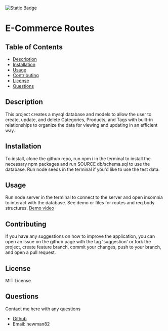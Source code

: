 ![Static Badge](https://img.shields.io/badge/LICENSE-MIT_License-purple)

  # E-Commerce Routes

  ## Table of Contents

  - [Description](#description)
  - [Installation](#installation)
  - [Usage](#usage)
  - [Contributing](#contributing)
  - [License](#license)
  - [Questions](#questions)

  ## Description

  This project creates a mysql database and models to allow the user to create, update, and delete Categories, Products, and Tags with built-in relationships to organize the data for viewing and updating in an efficient way.

  ## Installation

  To install, clone the github repo, run npm i in the terminal to install the necessary npm packages and run SOURCE db/schema.sql to use the database. Run node seeds in the terminal if you'd like to use the test data.

  ## Usage
  
  Run node server in the terminal to connect to the server and open insomnia to interact with the database. See demo or files for routes and req.body structures. [Demo video](https://drive.google.com/file/d/1w21wMG5PVWKHRR7097Fl8Xxu2x40Na0v/view)
  
  ## Contributing
  
  If you have any suggestions on how to improve the application, you can open an issue on the github page with the tag 'suggestion' or fork the project, create feature branch, commit your changes, push to your branch, and open a pull request.
  
  ## License 
  MIT License
  
  ## Questions
  
  Contact me here with any questions
  - [Github](https://github.com/hewman82)
  - Email: hewman82
